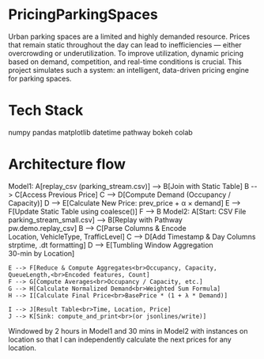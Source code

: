 # PricingParkingSpaces
Urban parking spaces are a limited and highly demanded resource. Prices that remain static throughout the day can lead to inefficiencies — either overcrowding or underutilization. To improve utilization, dynamic pricing based on demand, competition, and real-time conditions is crucial. This project simulates such a system: an intelligent, data-driven pricing engine for parking spaces. 

# Tech Stack
numpy
pandas
matplotlib
datetime
pathway
bokeh
colab

# Architecture flow
Model1:
   A[replay_csv (parking_stream.csv)] --> B[Join with Static Table]
    B --> C[Access Previous Price]
    C --> D[Compute Demand (Occupancy / Capacity)]
    D --> E[Calculate New Price: prev_price + α × demand]
    E --> F[Update Static Table using coalesce()]
    F --> B
Model2:
  A[Start: CSV File<br>parking_stream_small.csv] --> B[Replay with Pathway<br>pw.demo.replay_csv]
    B --> C[Parse Columns & Encode<br>Location, VehicleType, TrafficLevel]
    C --> D[Add Timestamp & Day Columns<br>strptime, .dt formatting]
    D --> E[Tumbling Window Aggregation<br>30-min by Location]

    E --> F[Reduce & Compute Aggregates<br>Occupancy, Capacity, QueueLength,<br>Encoded features, Count]
    F --> G[Compute Averages<br>Occupancy / Capacity, etc.]
    G --> H[Calculate Normalized Demand<br>Weighted Sum Formula]
    H --> I[Calculate Final Price<br>BasePrice * (1 + λ * Demand)]

    I --> J[Result Table<br>Time, Location, Price]
    J --> K[Sink: compute_and_print<br>(or jsonlines/write)]

Windowed by 2 hours in Model1 and 30 mins in Model2 with instances on location so that I can independently calculate the next prices for any location.
